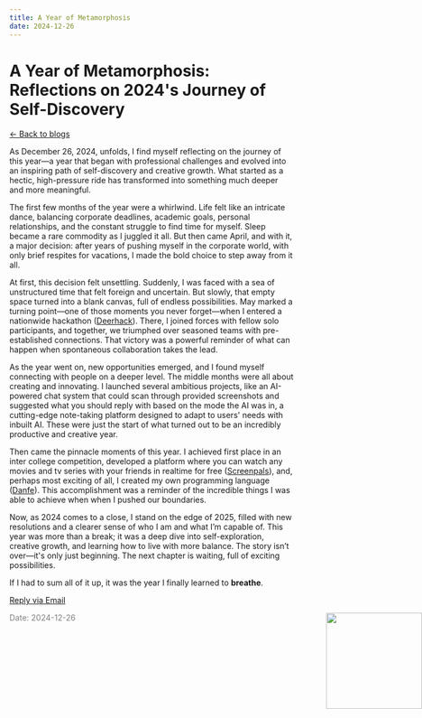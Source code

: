 ```yaml
---
title: A Year of Metamorphosis
date: 2024-12-26
---
```


# A Year of Metamorphosis: Reflections on 2024's Journey of Self-Discovery

[<- Back to blogs](/blog)

As December 26, 2024, unfolds, I find myself reflecting on the journey of this year—a year that began with professional challenges and evolved into an inspiring path of self-discovery and creative growth. What started as a hectic, high-pressure ride has transformed into something much deeper and more meaningful.

The first few months of the year were a whirlwind. Life felt like an intricate dance, balancing corporate deadlines, academic goals, personal relationships, and the constant struggle to find time for myself. Sleep became a rare commodity as I juggled it all. But then came April, and with it, a major decision: after years of pushing myself in the corporate world, with only brief respites for vacations, I made the bold choice to step away from it all.

At first, this decision felt unsettling. Suddenly, I was faced with a sea of unstructured time that felt foreign and uncertain. But slowly, that empty space turned into a blank canvas, full of endless possibilities. May marked a turning point—one of those moments you never forget—when I entered a nationwide hackathon ([Deerhack](https://deerhack.deerwalk.edu.np/winners)). There, I joined forces with fellow solo participants, and together, we triumphed over seasoned teams with pre-established connections. That victory was a powerful reminder of what can happen when spontaneous collaboration takes the lead.

As the year went on, new opportunities emerged, and I found myself connecting with people on a deeper level. The middle months were all about creating and innovating. I launched several ambitious projects, like an AI-powered chat system that could scan through provided screenshots and suggested what you should reply with based on the mode the AI was in, a cutting-edge note-taking platform designed to adapt to users' needs with inbuilt AI. These were just the start of what turned out to be an incredibly productive and creative year.

Then came the pinnacle moments of this year. I achieved first place in an inter college competition, developed a platform where you can watch any movies and tv series with your friends in realtime for free ([Screenpals](https://screeenpals.sairashgautam.com.np/)), and, perhaps most exciting of all, I created my own programming language ([Danfe](https://danfe.sairashgautam.com.np/)). This accomplishment was a reminder of the incredible things I was able to achieve when when I pushed our boundaries.

Now, as 2024 comes to a close, I stand on the edge of 2025, filled with new resolutions and a clearer sense of who I am and what I’m capable of. This year was more than a break; it was a deep dive into self-exploration, creative growth, and learning how to live with more balance. The story isn’t over—it's only just beginning. The next chapter is waiting, full of exciting possibilities.

If I had to sum all of it up, it was the year I finally learned to **breathe**.

[Reply via Email](https://letterbird.co/sai)


<span style="color: gray; font-size: 14px;">Date: 2024-12-26</span>
<img src="/mascot/peace_sign.png" style="height: 170px; position: absolute; right: 0;" />
